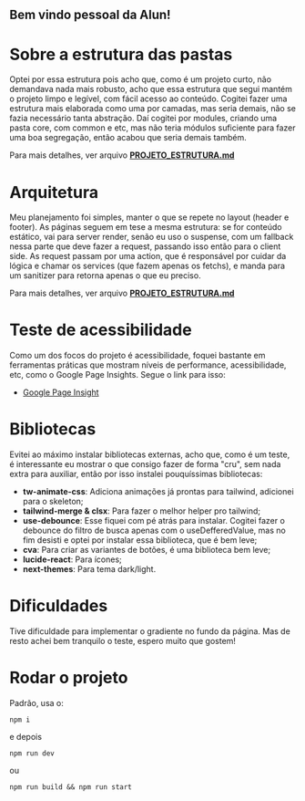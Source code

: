 ## Bem vindo pessoal da Alun!

# Sobre a estrutura das pastas

Optei por essa estrutura pois acho que, como é um projeto curto, não demandava nada mais robusto, acho que essa estrutura que segui mantém o projeto limpo e legível, com fácil acesso ao conteúdo.
Cogitei fazer uma estrutura mais elaborada como uma por camadas, mas seria demais, não se fazia necessário tanta abstração. Daí cogitei por modules, criando uma pasta core, com common e etc, mas não teria módulos suficiente para fazer uma boa segregação, então acabou que seria demais também.

Para mais detalhes, ver arquivo [**PROJETO_ESTRUTURA.md**](/PROJETO_ESTRUTURA.md)

# Arquitetura

Meu planejamento foi simples, manter o que se repete no layout (header e footer).
As páginas seguem em tese a mesma estrutura: se for conteúdo estático, vai para server render, senão eu uso o suspense, com um fallback nessa parte que deve fazer a request, passando isso então para o client side.
As request passam por uma action, que é responsável por cuidar da lógica e chamar os services (que fazem apenas os fetchs), e manda para um sanitizer para retorna apenas o que eu preciso.

Para mais detalhes, ver arquivo [**PROJETO_ESTRUTURA.md**](/PROJETO_ESTRUTURA.md)

# Teste de acessibilidade

Como um dos focos do projeto é acessibilidade, foquei bastante em ferramentas práticas que mostram níveis de performance, acessibilidade, etc, como o Google Page Insights. Segue o link para isso:
- [Google Page Insight](https://pagespeed.web.dev/analysis/https-alun-test-vercel-app/ow2sdun20f?form_factor=desktop)

# Bibliotecas

Evitei ao máximo instalar bibliotecas externas, acho que, como é um teste, é interessante eu mostrar o que consigo fazer de forma "cru", sem nada extra para auxiliar, então por isso instalei pouquíssimas bibliotecas:

- **tw-animate-css**: Adiciona animações já prontas para tailwind, adicionei para o skeleton;
- **tailwind-merge & clsx**: Para fazer o melhor helper pro tailwind;
- **use-debounce**: Esse fiquei com pé atrás para instalar. Cogitei fazer o debounce do filtro de busca apenas com o useDefferedValue, mas no fim desisti e optei por instalar essa biblioteca, que é bem leve;
- **cva**: Para criar as variantes de botões, é uma biblioteca bem leve;
- **lucide-react**: Para ícones;
- **next-themes**: Para tema dark/light.

# Dificuldades

Tive dificuldade para implementar o gradiente no fundo da página. Mas de resto achei bem tranquilo o teste, espero muito que gostem!

# Rodar o projeto

Padrão, usa o:

`npm i`

e depois

`npm run dev`

ou

`npm run build && npm run start`
